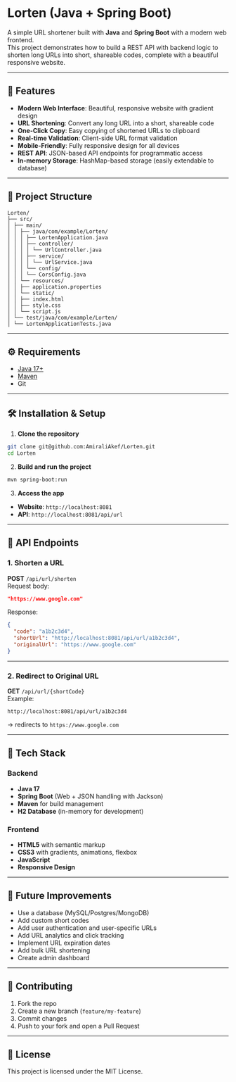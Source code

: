 # Lorten (Java + Spring Boot)

A simple URL shortener built with **Java** and **Spring Boot** with a modern web frontend.  
This project demonstrates how to build a REST API with backend logic to shorten long URLs into short, shareable codes, complete with a beautiful responsive website.

---

## 🚀 Features
- **Modern Web Interface**: Beautiful, responsive website with gradient design
- **URL Shortening**: Convert any long URL into a short, shareable code
- **One-Click Copy**: Easy copying of shortened URLs to clipboard
- **Real-time Validation**: Client-side URL format validation
- **Mobile-Friendly**: Fully responsive design for all devices
- **REST API**: JSON-based API endpoints for programmatic access
- **In-memory Storage**: HashMap-based storage (easily extendable to database)

---

## 📂 Project Structure
```
Lorten/
├── src/
│ ├── main/
│ │ ├── java/com/example/Lorten/
│ │ │ ├── LortenApplication.java
│ │ │ ├── controller/
│ │ │ │ └── UrlController.java
│ │ │ ├── service/
│ │ │ │ └── UrlService.java
│ │ │ └── config/
│ │ │ └── CorsConfig.java
│ │ └── resources/
│ │ ├── application.properties
│ │ └── static/
│ │ ├── index.html
│ │ ├── style.css
│ │ └── script.js
│ └── test/java/com/example/Lorten/
│ └── LortenApplicationTests.java
```

---

## ⚙️ Requirements
- [Java 17+](https://adoptium.net/)
- [Maven](https://maven.apache.org/)
- Git

---

## 🛠️ Installation & Setup

1. **Clone the repository**
```bash
git clone git@github.com:AmiraliAkef/Lorten.git
cd Lorten
```

2. **Build and run the project**
```bash
mvn spring-boot:run
```

3. **Access the app**
- **Website**: `http://localhost:8081` 
- **API**: `http://localhost:8081/api/url` 

---

## 📌 API Endpoints

### 1. Shorten a URL
**POST** `/api/url/shorten`  
Request body:
```json
"https://www.google.com"
```
Response:
```json
{
  "code": "a1b2c3d4",
  "shortUrl": "http://localhost:8081/api/url/a1b2c3d4",
  "originalUrl": "https://www.google.com"
}
```

---

### 2. Redirect to Original URL
**GET** `/api/url/{shortCode}`  
Example:
```
http://localhost:8081/api/url/a1b2c3d4
```
→ redirects to `https://www.google.com`

---

## 🧩 Tech Stack

### Backend
- **Java 17**
- **Spring Boot** (Web + JSON handling with Jackson)
- **Maven** for build management
- **H2 Database** (in-memory for development)

### Frontend
- **HTML5** with semantic markup
- **CSS3** with gradients, animations, flexbox
- **JavaScript**
- **Responsive Design**

---

## 📌 Future Improvements
- Use a database (MySQL/Postgres/MongoDB)
- Add custom short codes
- Add user authentication and user-specific URLs
- Add URL analytics and click tracking
- Implement URL expiration dates
- Add bulk URL shortening
- Create admin dashboard

---

## 🤝 Contributing
1. Fork the repo
2. Create a new branch (`feature/my-feature`)
3. Commit changes
4. Push to your fork and open a Pull Request

---

## 📜 License
This project is licensed under the MIT License.  
